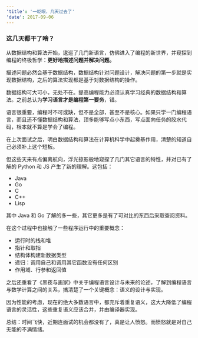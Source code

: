 ```yaml
---
'title': '一眨眼，几天过去了'
'date': 2017-09-06
---
```


### 这几天都干了啥？

从数据结构和算法开始，逡巡了几门新语言，仿佛进入了编程的新世界，并窥探到编程的终极哲学：**更好地描述问题并解决问题。**

描述问题必然会基于数据结构，数据结构针对问题设计，解决问题的第一步就是实现数据结构，之后的算法实现都是基于对数据结构的操作。

数据结构可大可小，无处不在。提高编程能力必须认真学习经典的数据结构和算法。之前总认为**学习语言才是编程第一要务**，错。

语言很重要，编程时不可或缺，但不是全部，甚至不是核心。如果只学一门编程语言，而且还不懂数据结构和算法，顶多能够写点小东西，写点面向任务的胶水代码，根本就不算是学会了编程。

在上次面试之后，明白数据结构和算法在计算机科学中起奠基作用，清楚的知道自己必须补上这个短板。

但这些天来有点偏离航向，浮光掠影般地窥探了几门其它语言的特性，并对已有了解的 Python 和 JS 产生了新的理解。这包括：
- Java
- Go
- C
- C++
- Lisp

其中 Java 和 Go 了解的多一些，其它更多是有了可对比的东西后采取查阅资料。

在这个过程中也接触了一些程序运行中的重要概念：
- 运行时的栈和堆
- 指针和取指
- 结构体构建新数据类型
- 递归：调用自己和调用其它函数没有任何区别
- 作用域、行参和返回值

之后还重看了《黑夜与画家》中关于编程语言设计与未来的论述，了解到编程语言与数学计算之间的关系，搞清楚了一个关键概念：语义的设计与实现。

因为性能的考虑，现在的绝大多数语言中，都充斥着重复语义，这大大降低了编程语言的灵活性，这些重复语义应该合并，并由编译器实现。

总结：时间飞快，近期连面试的机会都没有了，真是让人愤怒。而愤怒就是对自己无能的不满情绪。